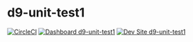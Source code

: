 # d9-unit-test1

[![CircleCI](https://circleci.com/gh/mostafizpantheon/d9-unit-test1.svg?style=shield)](https://circleci.com/gh/mostafizpantheon/d9-unit-test1)
[![Dashboard d9-unit-test1](https://img.shields.io/badge/dashboard-d9_unit_test1-yellow.svg)](https://dashboard.pantheon.io/sites/6c7bd4a4-f7c9-4708-83d4-171c97377efa#dev/code)
[![Dev Site d9-unit-test1](https://img.shields.io/badge/site-d9_unit_test1-blue.svg)](http://dev-d9-unit-test1.pantheonsite.io/)